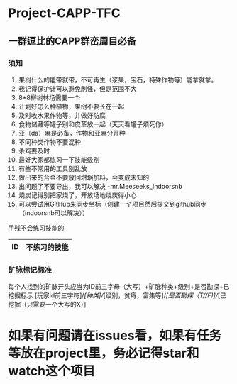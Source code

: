 # Project-CAPP-TFC
## 一群逗比的CAPP群峦周目必备
### 须知
 1. 果树什么的能带就带，不可再生（浆果，宝石，特殊作物等）能拿就拿。
 2. 我记得保护计可以避免刷怪，但是范围不大
 3. 8*8柳树林场需要一个
 4. 计划好怎么种植物，果树不要长在一起
 5. 及时收水果作物等，并做好防腐
 6. 食物储藏等罐子别和皮革放一起（天天看罐子烦死你）
 7. 亚（da）麻是必备，作物和亚麻分开种
 8. 不同种类作物不要混种
 9. 杀鸡要及时
 10. 最好大家都练习一下技能级别
 11. 有些不常用的工具别乱放
 12. 做出来的合金不要放回坩埚加料，会变成未知的
 13. 出问题了不要导出，我可以解决 -mr.Meeseeks_Indoorsnb
 14. 烧炭记得别把家烧了，开放场地烧炭得小心
 15. 可以尝试用GitHub来同步坐标（创建一个项目然后提交到github同步（indoorsnb可以解决））

手残不会练习技能的

| ID | 不练习的技能 | 
| :--- | :--- |

### 矿脉标记标准
每个人找到的矿脉开头应当为ID前三字母（大写）+矿脉种类+级别+是否勘探+已挖掘标示
[玩家id前三字符]/_[种类]/_[级别，贫瘠，富集等]/_[是否勘探（T//F)]/_[已挖掘（只需要一个大写的X）]

# 如果有问题请在issues看，如果有任务等放在project里，务必记得star和watch这个项目
